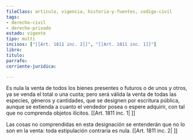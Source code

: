 ```yaml
---
fileClass: articulo, vigencia, historia-y-fuentes, codigo-civil
tags:
- derecho-civil
- derecho-privado
estado: vigente
tipo: multi
incisos: ["[[Art. 1811 inc. 2]]", "[[Art. 1811 inc. 1]]"]
libro:
titulo:
parrafo:
corriente-juridica:

---
```

Es nula la venta de todos los bienes presentes o futuros o de unos y otros, ya se venda el total o una cuota; pero será válida la venta de todas las especies, géneros y cantidades, que se designen por escritura pública, aunque se extienda a cuanto el vendedor posea o espere adquirir, con tal que no comprenda objetos ilícitos. [[Art. 1811 inc. 1| ]]

Las cosas no comprendidas en esta designación se entenderán que no lo son en la venta: toda estipulación contraria es nula. [[Art. 1811 inc. 2| ]]